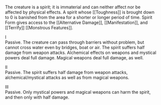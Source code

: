 The creature is a spirit; it is immaterial and can neither affect nor be affected by physical effects. A spirit whose [[Toughness]] is brought down to 0 is banished from the area for a shorter or longer period of time. Spirit Form gives access to the [[Alternative Damage]], [[Manifestation]], and [[Terrify]] [[Monstrous Features]].

I<br>Passive. The creature can pass through barriers without problem, but cannot cross water even by bridges, boat or air. The spirit suffers half damage from weapon attacks. Alchemical effects on weapons and mystical powers deal full damage. Magical weapons deal full damage, as well.

II<br>Passive. The spirit suffers half damage from weapon attacks, alchemical/mystical attacks as well as from magical weapons.

III<br>Passive. Only mystical powers and magical weapons can harm the spirit, and then only with half damage.